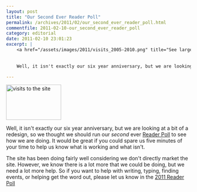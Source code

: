 ```yaml
---
layout: post
title: "Our Second Ever Reader Poll"
permalink: /archives/2011/02/our_second_ever_reader_poll.html
commentfile: 2011-02-10-our_second_ever_reader_poll
category: editorial
date: 2011-02-10 23:01:23
excerpt: |
    <a href="/assets/images/2011/visits_2005-2010.png" title="See larger version of - visits to the site"><img src="/assets/images/2011/visits_2005-2010_thumb.png" width="150" height="96" alt="visits to the site" class=" right" /></a>
    
    
    Well, it isn't exactly our six year anniversary, but we are looking at a bit of a redesign, so we thought we should run our _second_ ever <a href="https://stmargarets.london/cgi-bin/readerpoll2011.cgi">Reader Poll</a> to see how we are doing. It would be great if you could spare us five minutes of your time to help us know what is working and what isn't.

---
```


<a href="/assets/images/2011/visits_2005-2010.png" title="See larger version of - visits to the site"><img src="/assets/images/2011/visits_2005-2010_thumb.png" width="150" height="96" alt="visits to the site" class=" right" /></a>

Well, it isn't exactly our six year anniversary, but we are looking at a bit of a redesign, so we thought we should run our *second* ever [Reader Poll](/cgi-bin/readerpoll2011.cgi) to see how we are doing. It would be great if you could spare us five minutes of your time to help us know what is working and what isn't.

The site has been doing fairly well considering we don't directly market the site. However, we know there is a lot more that we could be doing, but we need a lot more help. So if you want to help with writing, typing, finding events, or helping get the word out, please let us know in the [2011 Reader Poll](/cgi-bin/readerpoll2011.cgi)
